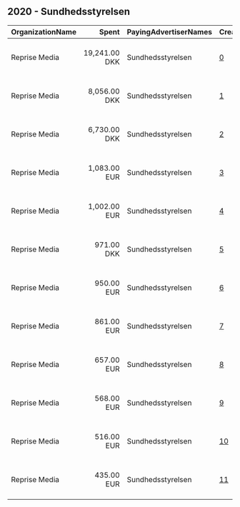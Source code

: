## 2020 - Sundhedsstyrelsen 
|OrganizationName|Spent|PayingAdvertiserNames|CreativeUrls|Impressions|Genders|AgeBrackets|CountryCodes|BillingAddresses|CandidateBallotInformation|
|:---|---:|:---|:---|---:|:---|:---|:---|:---|:---|
|Reprise Media|19,241.00 DKK|Sundhedsstyrelsen|[0](https://www.snap.com/political-ads/asset/590b4470562ba9ccf71e6c2630e15c4c2e4b4d02a617dac5360d7b5c5d68e154?mediaType=mp4)|1,777,227||14-19|denmark|"Skt. Petri Passage 52 ,København K,1165,DK"||
|Reprise Media|8,056.00 DKK|Sundhedsstyrelsen|[1](https://www.snap.com/political-ads/asset/7034fb4db885aa178e336c5d7a8fdf90a8b9c06a8977f6ce4de1076c915a23d2?mediaType=mp4)|592,321||14-19|denmark|"Skt. Petri Passage 52 ,København K,1165,DK"||
|Reprise Media|6,730.00 DKK|Sundhedsstyrelsen|[2](https://www.snap.com/political-ads/asset/aaaa20a9bb31e98054e74d11b5a23adc0a9db27f72a60c7ad06471a1514cc39a?mediaType=mp4)|459,970||14-19|denmark|"Skt. Petri Passage 52 ,København K,1165,DK"||
|Reprise Media|1,083.00 EUR|Sundhedsstyrelsen|[3](https://www.snap.com/political-ads/asset/92e9d532856371011a23f1d74fa433dfe9472e91e9fef0c3fcb57de25b90cbad?mediaType=mp4)|597,228|FEMALE|20-24|denmark|"Skt. Petri Passage 52 ,København K,1165,DK"||
|Reprise Media|1,002.00 EUR|Sundhedsstyrelsen|[4](https://www.snap.com/political-ads/asset/92e9d532856371011a23f1d74fa433dfe9472e91e9fef0c3fcb57de25b90cbad?mediaType=mp4)|714,927|FEMALE|16-19|denmark|"Skt. Petri Passage 52 ,København K,1165,DK"||
|Reprise Media|971.00 DKK|Sundhedsstyrelsen|[5](https://www.snap.com/political-ads/asset/7034fb4db885aa178e336c5d7a8fdf90a8b9c06a8977f6ce4de1076c915a23d2?mediaType=mp4)|95,745||14-19|denmark|"Skt. Petri Passage 52 ,København K,1165,DK"||
|Reprise Media|950.00 EUR|Sundhedsstyrelsen|[6](https://www.snap.com/political-ads/asset/92e9d532856371011a23f1d74fa433dfe9472e91e9fef0c3fcb57de25b90cbad?mediaType=mp4)|528,911|MALE|20-24|denmark|"Skt. Petri Passage 52 ,København K,1165,DK"||
|Reprise Media|861.00 EUR|Sundhedsstyrelsen|[7](https://www.snap.com/political-ads/asset/92e9d532856371011a23f1d74fa433dfe9472e91e9fef0c3fcb57de25b90cbad?mediaType=mp4)|648,695|MALE|16-19|denmark|"Skt. Petri Passage 52 ,København K,1165,DK"||
|Reprise Media|657.00 EUR|Sundhedsstyrelsen|[8](https://www.snap.com/political-ads/asset/76de19bfe2401c8a7ae2b2c38bd98bda1903349341f465876eebb6c59960363f?mediaType=mp4)|547,188|MALE|16-19|denmark|"Skt. Petri Passage 52 ,København K,1165,DK"||
|Reprise Media|568.00 EUR|Sundhedsstyrelsen|[9](https://www.snap.com/political-ads/asset/76de19bfe2401c8a7ae2b2c38bd98bda1903349341f465876eebb6c59960363f?mediaType=mp4)|285,368|MALE|20-24|denmark|"Skt. Petri Passage 52 ,København K,1165,DK"||
|Reprise Media|516.00 EUR|Sundhedsstyrelsen|[10](https://www.snap.com/political-ads/asset/76de19bfe2401c8a7ae2b2c38bd98bda1903349341f465876eebb6c59960363f?mediaType=mp4)|294,340|FEMALE|16-19|denmark|"Skt. Petri Passage 52 ,København K,1165,DK"||
|Reprise Media|435.00 EUR|Sundhedsstyrelsen|[11](https://www.snap.com/political-ads/asset/76de19bfe2401c8a7ae2b2c38bd98bda1903349341f465876eebb6c59960363f?mediaType=mp4)|190,974|FEMALE|20-24|denmark|"Skt. Petri Passage 52 ,København K,1165,DK"||
